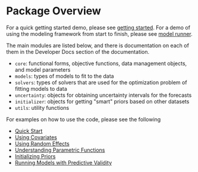 # Package Overview

For a quick getting started demo, please see [getting started](extract_md/get_started_xam.md).
For a demo of using the modeling framework from start to finish, 
please see [model runner](extract_md/model_runner_xam.md).

The main modules are listed below, and there is documentation on each of them in the Developer Docs section
of the documentation.

- `core`: functional forms, objective functions, data management objects, and model parameters
- `models`: types of models to fit to the data
- `solvers`: types of solvers that are used for the optimization problem of fitting models to data
- `uncertainty`: objects for obtaining uncertainty intervals for the forecasts
- `initializer`: objects for getting "smart" priors based on other datasets
- `utils`: utility functions

For examples on how to use the code, please see the following

- [Quick Start](extract_md/get_started_xam.md)
- [Using Covariates](extract_md/covariate_xam.md)
- [Using Random Effects](extract_md/random_effect_xam.md)
- [Understanding Parametric Functions](extract_md/param_time_fun_xam.md)
- [Initializing Priors](extract_md/prior_initializer_xam.md)
- [Running Models with Predictive Validity](extract_md/model_runner_xam.md)

